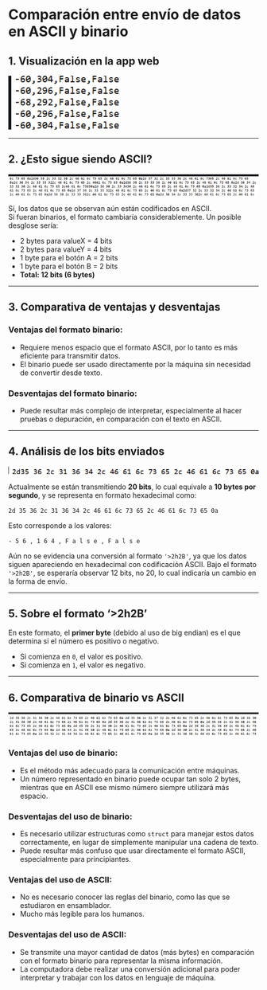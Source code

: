 # Comparación entre envío de datos en ASCII y binario

## 1. Visualización en la app web

![image](../../../../assets/A.png)

---

## 2. ¿Esto sigue siendo ASCII?

![image](../../../../assets/B.png)

Sí, los datos que se observan aún están codificados en ASCII.  
Si fueran binarios, el formato cambiaría considerablemente. Un posible desglose sería:

- 2 bytes para valueX = 4 bits  
- 2 bytes para valueY = 4 bits  
- 1 byte para el botón A = 2 bits  
- 1 byte para el botón B = 2 bits  
- **Total: 12 bits (6 bytes)**

---

## 3. Comparativa de ventajas y desventajas

### Ventajas del formato binario:
- Requiere menos espacio que el formato ASCII, por lo tanto es más eficiente para transmitir datos.
- El binario puede ser usado directamente por la máquina sin necesidad de convertir desde texto.

### Desventajas del formato binario:
- Puede resultar más complejo de interpretar, especialmente al hacer pruebas o depuración, en comparación con el texto en ASCII.

---

## 4. Análisis de los bits enviados

![image](../../../../assets/C.png)

Actualmente se están transmitiendo **20 bits**, lo cual equivale a **10 bytes por segundo**, y se representa en formato hexadecimal como:

```
2d 35 36 2c 31 36 34 2c 46 61 6c 73 65 2c 46 61 6c 73 65 0a
```

Esto corresponde a los valores:

```
- 5 6 , 1 6 4 , F a l s e , F a l s e
```

Aún no se evidencia una conversión al formato `'>2h2B'`, ya que los datos siguen apareciendo en hexadecimal con codificación ASCII. Bajo el formato `'>2h2B'`, se esperaría observar 12 bits, no 20, lo cual indicaría un cambio en la forma de envío.

---

## 5. Sobre el formato ‘>2h2B’

En este formato, el **primer byte** (debido al uso de big endian) es el que determina si el número es positivo o negativo.  
- Si comienza en `0`, el valor es positivo.  
- Si comienza en `1`, el valor es negativo.

---

## 6. Comparativa de binario vs ASCII
![image](../../../../assets/D.png)

### Ventajas del uso de binario:
- Es el método más adecuado para la comunicación entre máquinas.
- Un número representado en binario puede ocupar tan solo 2 bytes, mientras que en ASCII ese mismo número siempre utilizará más espacio.

### Desventajas del uso de binario:
- Es necesario utilizar estructuras como `struct` para manejar estos datos correctamente, en lugar de simplemente manipular una cadena de texto.
- Puede resultar más confuso que usar directamente el formato ASCII, especialmente para principiantes.

### Ventajas del uso de ASCII:
- No es necesario conocer las reglas del binario, como las que se estudiaron en ensamblador.
- Mucho más legible para los humanos.

### Desventajas del uso de ASCII:
- Se transmite una mayor cantidad de datos (más bytes) en comparación con el formato binario para representar la misma información.
- La computadora debe realizar una conversión adicional para poder interpretar y trabajar con los datos en lenguaje de máquina.
